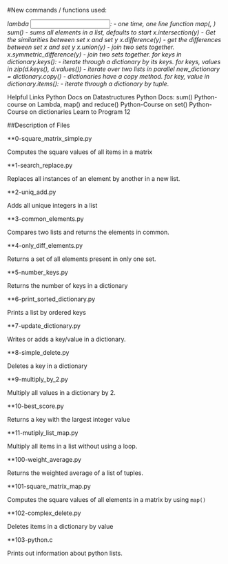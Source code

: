 #New commands / functions used:

*lambda <input>: <expression> - one time, one line function
map(<function>, <values>)
sum() - sums all elements in a list, defaults to start
x.intersection(y) - Get the similarities between set x and set y
x.difference(y) - get the differences between set x and set y
x.union(y) - join two sets together.
x.symmetric_difference(y) - join two sets together.
for keys in dictionary.keys(): - iterate through a dictionary by its keys.
for keys, values in zip(d.keys(), d.values()) - iterate over two lists in parallel
new_dictionary = dictionary.copy() - dictionaries have a copy method.
for key, value in dictionary.items(): - iterate through a dictionary by tuple.*

Helpful Links
Python Docs on Datastructures
Python Docs: sum()
Python-course on Lambda, map() and reduce()
Python-Course on set()
Python-Course on dictionaries
Learn to Program 12

##Description of Files

**0-square_matrix_simple.py

Computes the square values of all items in a matrix

**1-search_replace.py

Replaces all instances of an element by another in a new list.

**2-uniq_add.py

Adds all unique integers in a list

**3-common_elements.py

Compares two lists and returns the elements in common.

**4-only_diff_elements.py

Returns a set of all elements present in only one set.

**5-number_keys.py

Returns the number of keys in a dictionary

**6-print_sorted_dictionary.py

Prints a list by ordered keys

**7-update_dictionary.py

Writes or adds a key/value in a dictionary.

**8-simple_delete.py

Deletes a key in a dictionary

**9-multiply_by_2.py

Multiply all values in a dictionary by 2.

**10-best_score.py

Returns a key with the largest integer value

**11-mutiply_list_map.py

Multiply all items in a list without using a loop.

**100-weight_average.py

Returns the weighted average of a list of tuples.

**101-square_matrix_map.py

Computes the square values of all elements in a matrix by using ``map()``

**102-complex_delete.py

Deletes items in a dictionary by value

**103-python.c

Prints out information about python lists.
